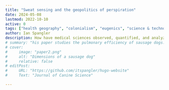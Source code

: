 ```yaml
---
title: "Sweat sensing and the geopolitics of perspiration" 
date: 2024-05-08
lastmod: 2022-10-10
active: 0
tags: ["health geography", "colonialism", "eugenics", "science & technology studies","sensors"]
author: Ian Spangler
description: How have medical sciences observed, quantified, and analyzed perspiration over the last 400 years? More importantly, to what ends?
# summary: "his paper studies the pulmonary efficiency of sausage dogs." 
# cover:
#     image: "paper2.png"
#     alt: "Dimensions of a sausage dog"
#     relative: false
# editPost:
#     URL: "https://github.com/itspangler/hugo-website"
#     Text: "Journal of Canine Science"

---
```

